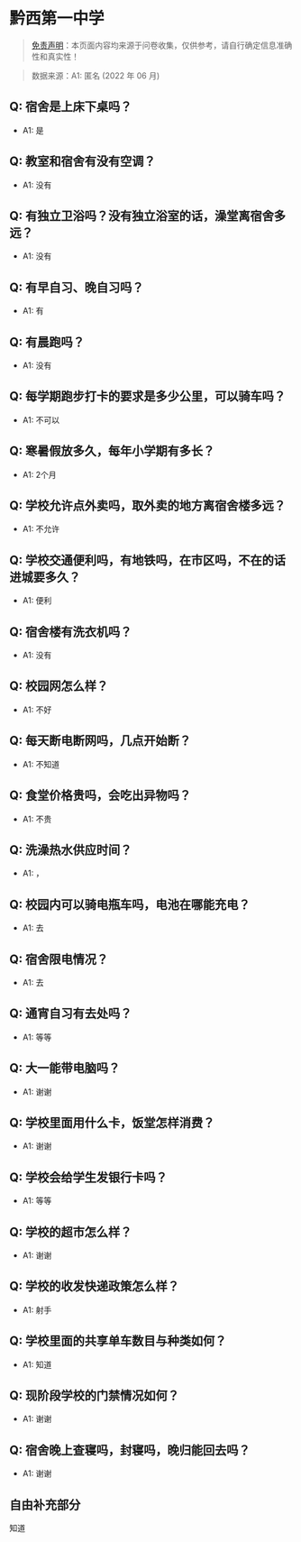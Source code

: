 # 黔西第一中学

> [免责声明](https://colleges.chat/#_3)：本页面内容均来源于问卷收集，仅供参考，请自行确定信息准确性和真实性！

> 数据来源：A1: 匿名 (2022 年 06 月)

## Q: 宿舍是上床下桌吗？

- A1: 是

## Q: 教室和宿舍有没有空调？

- A1: 没有

## Q: 有独立卫浴吗？没有独立浴室的话，澡堂离宿舍多远？

- A1: 没有

## Q: 有早自习、晚自习吗？

- A1: 有

## Q: 有晨跑吗？

- A1: 没有

## Q: 每学期跑步打卡的要求是多少公里，可以骑车吗？

- A1: 不可以

## Q: 寒暑假放多久，每年小学期有多长？

- A1: 2个月

## Q: 学校允许点外卖吗，取外卖的地方离宿舍楼多远？

- A1: 不允许

## Q: 学校交通便利吗，有地铁吗，在市区吗，不在的话进城要多久？

- A1: 便利

## Q: 宿舍楼有洗衣机吗？

- A1: 没有

## Q: 校园网怎么样？

- A1: 不好

## Q: 每天断电断网吗，几点开始断？

- A1: 不知道

## Q: 食堂价格贵吗，会吃出异物吗？

- A1: 不贵

## Q: 洗澡热水供应时间？

- A1: ，

## Q: 校园内可以骑电瓶车吗，电池在哪能充电？

- A1: 去

## Q: 宿舍限电情况？

- A1: 去

## Q: 通宵自习有去处吗？

- A1: 等等

## Q: 大一能带电脑吗？

- A1: 谢谢

## Q: 学校里面用什么卡，饭堂怎样消费？

- A1: 谢谢

## Q: 学校会给学生发银行卡吗？

- A1: 等等

## Q: 学校的超市怎么样？

- A1: 谢谢

## Q: 学校的收发快递政策怎么样？

- A1: 射手

## Q: 学校里面的共享单车数目与种类如何？

- A1: 知道

## Q: 现阶段学校的门禁情况如何？

- A1: 谢谢

## Q: 宿舍晚上查寝吗，封寝吗，晚归能回去吗？

- A1: 谢谢

## 自由补充部分

知道